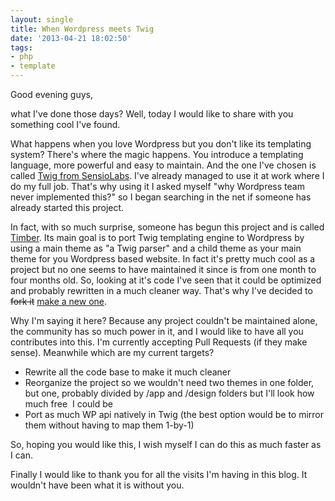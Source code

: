```yaml
---
layout: single
title: When Wordpress meets Twig
date: '2013-04-21 18:02:50'
tags:
- php
- template
---
```


Good evening guys,

what I've done those days? Well, today I would like to share with you something cool I've found.

What happens when you love Wordpress but you don't like its templating system? There's where the magic happens. You introduce a templating language, more powerful and easy to maintain. And the one I've chosen is called [Twig from SensioLabs](http://twig.sensiolabs.org/ "Twig: The flexible, fast, and secure template engine for PHP"). I've already managed to use it at work where I do my full job. That's why using it I asked myself "why Wordpress team never implemented this?" so I began searching in the net if someone has already started this project.

In fact, with so much surprise, someone has begun this project and is called [Timber](http://jarednova.github.io/timber/ "Because WordPress is awesome, but the_loop isn't."). Its main goal is to port Twig templating engine to Wordpress by using a main theme as "a Twig parser" and a child theme as your main theme for you Wordpress based website. In fact it's pretty much cool as a project but no one seems to have maintained it since is from one month to four months old. So, looking at it's code I've seen that it could be optimized and probably rewritten in a much cleaner way. That's why I've decided to <del>fork it</del> [make a new one](http://blog.julianxhokaxhiu.com/2013/04/27/twigpress-a-boilerplate-twig-engine-theme-for-wordpress/ "TwigPress: a boilerplate Twig engine theme for WordPress").

Why I'm saying it here? Because any project couldn't be maintained alone, the community has so much power in it, and I would like to have all you contributes into this. I'm currently accepting Pull Requests (if they make sense). Meanwhile which are my current targets?

*   <span style="line-height: 13px;">Rewrite all the code base to make it much cleaner</span>
*   Reorganize the project so we wouldn't need two themes in one folder, but one, probably divided by /app and /design folders but I'll look how much free  I could be
*   Port as much WP api natively in Twig (the best option would be to mirror them without having to map them 1-by-1)

So, hoping you would like this, I wish myself I can do this as much faster as I can.

Finally I would like to thank you for all the visits I'm having in this blog. It wouldn't have been what it is without you.